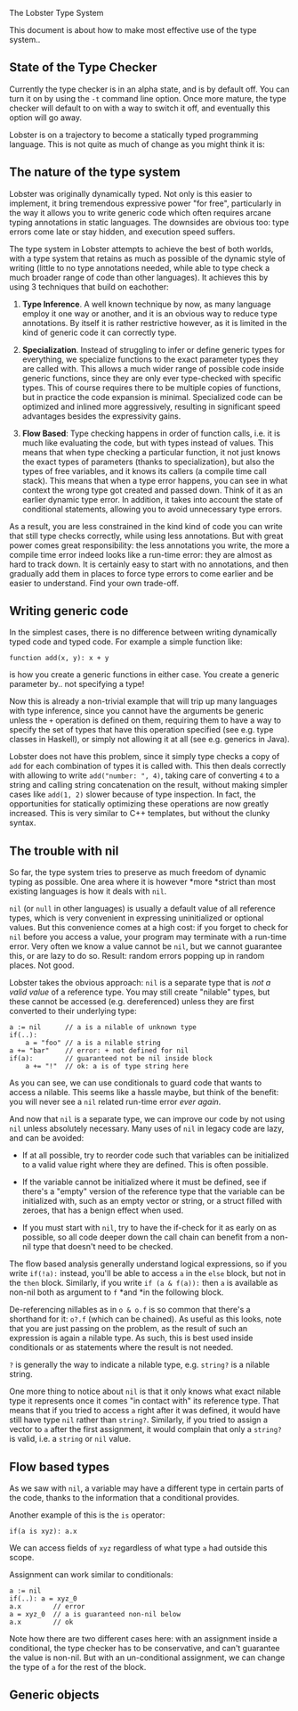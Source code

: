 The Lobster Type System

This document is about how to make most effective use of the type
system..

## State of the Type Checker

Currently the type checker is in an alpha state, and is by default off.
You can turn it on by using the `-t` command line option. Once more
mature, the type checker will default to on with a way to switch it off,
and eventually this option will go away.

Lobster is on a trajectory to become a statically typed programming
language. This is not quite as much of change as you might think it is:

## The nature of the type system

Lobster was originally dynamically typed. Not only is this easier to
implement, it bring tremendous expressive power "for free", particularly
in the way it allows you to write generic code which often requires
arcane typing annotations in static languages. The downsides are obvious
too: type errors come late or stay hidden, and execution speed suffers.

The type system in Lobster attempts to achieve the best of both worlds,
with a type system that retains as much as possible of the dynamic style
of writing (little to no type annotations needed, while able to type
check a much broader range of code than other languages). It achieves
this by using 3 techniques that build on eachother:

1.  **Type Inference**. A well known technique by now, as many language
    employ it one way or another, and it is an obvious way to reduce
    type annotations. By itself it is rather restrictive however, as it
    is limited in the kind of generic code it can correctly type.

2.  **Specialization**. Instead of struggling to infer or define generic
    types for everything, we specialize functions to the exact parameter
    types they are called with. This allows a much wider range of
    possible code inside generic functions, since they are only ever
    type-checked with specific types. This of course requires there to
    be multiple copies of functions, but in practice the code expansion
    is minimal. Specialized code can be optimized and inlined more
    aggressively, resulting in significant speed advantages besides the
    expressivity gains.

3.  **Flow Based**: Type checking happens in order of function calls,
    i.e. it is much like evaluating the code, but with types instead of
    values. This means that when type checking a particular function, it
    not just knows the exact types of parameters (thanks to
    specialization), but also the types of free variables, and it knows
    its callers (a compile time call stack). This means that when a type
    error happens, you can see in what context the wrong type got
    created and passed down. Think of it as an earlier dynamic type
    error. In addition, it takes into account the state of conditional
    statements, allowing you to avoid unnecessary type errors.

As a result, you are less constrained in the kind kind of code you can
write that still type checks correctly, while using less annotations.
But with great power comes great responsibility: the less annotations
you write, the more a compile time error indeed looks like a run-time
error: they are almost as hard to track down. It is certainly easy to
start with no annotations, and then gradually add them in places to
force type errors to come earlier and be easier to understand. Find your
own trade-off.

## Writing generic code

In the simplest cases, there is no difference between writing
dynamically typed code and typed code. For example a simple function
like:

    function add(x, y): x + y

is how you create a generic functions in either case. You create a
generic parameter by.. not specifying a type!

Now this is already a non-trivial example that will trip up many
languages with type inference, since you cannot have the arguments be
generic unless the `+` operation is defined on them, requiring them to
have a way to specify the set of types that have this operation
specified (see e.g. type classes in Haskell), or simply not allowing it
at all (see e.g. generics in Java).

Lobster does not have this problem, since it simply type checks a copy
of `add` for each combination of types it is called with. This then
deals correctly with allowing to write `add("number: ", 4)`, taking care
of converting `4` to a string and calling string concatenation on the
result, without making simpler cases like `add(1, 2)` slower because of
type inspection. In fact, the opportunities for statically optimizing
these operations are now greatly increased. This is very similar to C++
templates, but without the clunky syntax.

## The trouble with nil

So far, the type system tries to preserve as much freedom of dynamic
typing as possible. One area where it is however *more *strict than most
existing languages is how it deals with `nil`.

`nil` (or `null` in other languages) is usually a default value of all
reference types, which is very convenient in expressing uninitialized or
optional values. But this convenience comes at a high cost: if you
forget to check for `nil` before you access a value, your program may
terminate with a run-time error. Very often we know a value cannot be
`nil`, but we cannot guarantee this, or are lazy to do so. Result:
random errors popping up in random places. Not good.

Lobster takes the obvious approach: `nil` is a separate type that is
*not a valid value* of a reference type. You may still create "nilable"
types, but these cannot be accessed (e.g. dereferenced) unless they are
first converted to their underlying type:

    a := nil      // a is a nilable of unknown type
    if(..):
        a = "foo" // a is a nilable string
    a += "bar"    // error: + not defined for nil
    if(a):        // guaranteed not be nil inside block
        a += "!"  // ok: a is of type string here

As you can see, we can use conditionals to guard code that wants to
access a nilable. This seems like a hassle maybe, but think of the
benefit: you will never see a `nil` related run-time error *ever again*.

And now that `nil` is a separate type, we can improve our code by not
using `nil` unless absolutely necessary. Many uses of `nil` in legacy
code are lazy, and can be avoided:

-   If at all possible, try to reorder code such that variables can be
    initialized to a valid value right where they are defined. This is
    often possible.

-   If the variable cannot be initialized where it must be defined, see
    if there's a "empty" version of the reference type that the variable
    can be initialized with, such as an empty vector or string, or a
    struct filled with zeroes, that has a benign effect when used.

-   If you must start with `nil`, try to have the if-check for it as
    early on as possible, so all code deeper down the call chain can
    benefit from a non-nil type that doesn't need to be checked.

The flow based analysis generally understand logical expressions, so if
you write `if(!a):` instead, you'll be able to access `a` in the `else`
block, but not in the `then` block. Similarly, if you write
`if (a & f(a)):` then `a` is available as non-nil both as argument to
`f` *and *in the following block.

De-referencing nillables as in `o & o.f` is so common that there's a
shorthand for it: `o?.f` (which can be chained). As useful as this
looks, note that you are just passing on the problem, as the result of
such an expression is again a nilable type. As such, this is best used
inside conditionals or as statements where the result is not needed.

`?` is generally the way to indicate a nilable type, e.g. `string?` is a
nilable string.

One more thing to notice about `nil` is that it only knows what exact
nilable type it represents once it comes "in contact with" its reference
type. That means that if you tried to access `a` right after it was
defined, it would have still have type `nil` rather than `string?`.
Similarly, if you tried to assign a vector to `a` after the first
assignment, it would complain that only a `string?` is valid, i.e. a
`string` or `nil` value.

## Flow based types

As we saw with `nil`, a variable may have a different type in certain
parts of the code, thanks to the information that a conditional
provides.

Another example of this is the `is` operator:

    if(a is xyz): a.x

We can access fields of `xyz` regardless of what type `a` had outside
this scope.

Assignment can work similar to conditionals:

    a := nil
    if(..): a = xyz_0
    a.x        // error
    a = xyz_0  // a is guaranteed non-nil below
    a.x        // ok

Note how there are two different cases here: with an assignment inside a
conditional, the type checker has to be conservative, and can't
guarantee the value is non-nil. But with an un-conditional assignment,
we can change the type of `a` for the rest of the block.

## Generic objects


